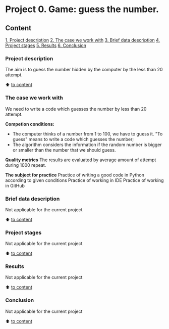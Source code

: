 # Project 0. Game: guess the number.

## Content
[1. Project description](https://github.com/Tzume/Tzume_DS/edit/main/Project_1/README.md#Project-description)
[2. The case we work with](https://github.com/Tzume/Tzume_DS/edit/main/Project_1/README.md#The-case-we-work-with)
[3. Brief data description](https://github.com/Tzume/Tzume_DS/edit/main/Project_1/README.md#Brief-data-description)
[4. Project stages](https://github.com/Tzume/Tzume_DS/edit/main/Project_1/README.md#Project-stages)
[5. Results](https://github.com/Tzume/Tzume_DS/edit/main/Project_1/README.md#Results)
[6. Conclusion](https://github.com/Tzume/Tzume_DS/edit/main/Project_1/README.md#Conclusion)

### Project description
The aim is to guess the number hidden by the computer by the less than 20 attempt.

:arrow_up: [to content](https://github.com/Tzume/Tzume_DS/edit/main/Project_1/README.md#Content)

### The case we work with
We need to write a code which guesses the number by less than 20 attempt.

**Competion conditions:**
- The computer thinks of a number from 1 to 100, we have to guess it. "To guess" means to write a code which guesses the number;
- The algorithm considers the information if the random number is bigger or smaller than the number that we should guess.

**Quality metrics**
The results are evaluated by average amount of attempt during 1000 repeat.

**The subject for practice**
Practice of writing a good code in Python according to given conditions
Practice of working in IDE
Practice of working in GitHub

### Brief data description
Not applicable for the current project

:arrow_up: [to content](https://github.com/Tzume/Tzume_DS/edit/main/Project_1/README.md#Content)

### Project stages
Not applicable for the current project

:arrow_up: [to content](https://github.com/Tzume/Tzume_DS/edit/main/Project_1/README.md#Content)

### Results
Not applicable for the current project

:arrow_up: [to content](https://github.com/Tzume/Tzume_DS/edit/main/Project_1/README.md#Content)

### Conclusion
Not applicable for the current project

:arrow_up: [to content](https://github.com/Tzume/Tzume_DS/edit/main/Project_1/README.md#Content)


